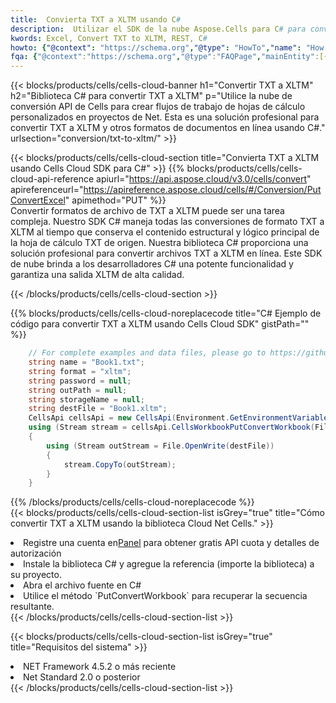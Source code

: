 ```yaml
---
title:  Convierta TXT a XLTM usando C#
description:  Utilizar el SDK de la nube Aspose.Cells para C# para convertir un archivo de formato TXT a un archivo de formato XLTM.
kwords: Excel, Convert TXT to XLTM, REST, C#
howto: {"@context": "https://schema.org","@type": "HowTo","name": "How to convert TXT to XLTM using the Cells Cloud Net library.","description": "How to convert TXT to XLTM using the Cells Cloud Net library.","image": {"@type": "ImageObject"},"url": "/net/conversion/txt-to-xltm/","step": [{ "@type": "HowToStep","name": "How to convert TXT to XLTM using the Cells Cloud Net library. step 1", "image": {"@type": "ImageObject",},"url": "/net/conversion/txt-to-xltm/","text": "Register an account at <a href='https://dashboard.aspose.cloud/'>Dashboard</a> to get free API quota & authorization details",},{ "@type": "HowToStep","name": "How to convert TXT to XLTM using the Cells Cloud Net library. step 1", "image": {"@type": "ImageObject",},"url": "/net/conversion/txt-to-xltm/","text": "Install C# library and add the reference (import the library) to your project.",},{ "@type": "HowToStep","name": "How to convert TXT to XLTM using the Cells Cloud Net library. step 1", "image": {"@type": "ImageObject",},"url": "/net/conversion/txt-to-xltm/","text": "Open the source file in C#",},{ "@type": "HowToStep","name": "How to convert TXT to XLTM using the Cells Cloud Net library. step 1", "image": {"@type": "ImageObject",},"url": "/net/conversion/txt-to-xltm/","text": "Use the `PutConvertWorkbook` method to retrieve the resulting stream.",}, ],"supply": {"@type": "HowToSupply","name": "document"},"tool": [{"@type": "HowToTool","name": "Visual Studio, Visual Studio Code, Rider "},{"@type": "HowToTool","name": "Aspose Cells"}],"totalTime": "PT6M"}
fqa: {"@context":"https://schema.org","@type":"FAQPage","mainEntity":[{"@type":"Question","name":"Why convert file formats in C# using REST API?","acceptedAnswer":{"@type":"Answer","text":"Documents are encoded in many ways, and some files may be incompatible with the software you use. To open and read such files, just convert them to appropriate file formats.<br/><ol><li>Install .NET SDK and add the reference (import the library) to your project.</li><li>Open the source file in C# using REST API.</li><li>Call the PutConvertWorkbookRequest() method, passing an output filename with required extension.</li><li>Get the result of conversion as a separate file.</li></ol>"}},{"@type":"Question","name":"What file formats can I convert with your C# library?","acceptedAnswer":{"@type":"Answer","text":"We support a variety of file formats for conversion using .NET library, including XLSX, Excel, xls , PDF, CSV, HTML, Markdown, XML, PNG, JPG, TIFF, Json, TXT and many more."}},{"@type":"Question","name":"What is the maximum allowed file size for conversion using this .NET library?","acceptedAnswer":{"@type":"Answer","text":"There are no file size limits for format conversions using .NET library."}}]}
---
```

{{< blocks/products/cells/cells-cloud-banner h1="Convertir TXT a XLTM" h2="Biblioteca C# para convertir TXT a XLTM" p="Utilice la nube de conversión API de Cells para crear flujos de trabajo de hojas de cálculo personalizados en proyectos de Net. Esta es una solución profesional para convertir TXT a XLTM y otros formatos de documentos en línea usando C#." urlsection="conversion/txt-to-xltm/" >}}

{{< blocks/products/cells/cells-cloud-section title="Convierta TXT a XLTM usando Cells Cloud SDK para C#" >}}
{{% blocks/products/cells/cells-cloud-api-reference apiurl="https://api.aspose.cloud/v3.0/cells/convert" apireferenceurl="https://apireference.aspose.cloud/cells/#/Conversion/PutConvertExcel" apimethod="PUT" %}}
<br/>
Convertir formatos de archivo de TXT a XLTM puede ser una tarea compleja. Nuestro SDK C# maneja todas las conversiones de formato TXT a XLTM al tiempo que conserva el contenido estructural y lógico principal de la hoja de cálculo TXT de origen. Nuestra biblioteca C# proporciona una solución profesional para convertir archivos TXT a XLTM en línea. Este SDK de nube brinda a los desarrolladores C# una potente funcionalidad y garantiza una salida XLTM de alta calidad.

{{< /blocks/products/cells/cells-cloud-section >}}

{{% blocks/products/cells/cells-cloud-noreplacecode title="C# Ejemplo de código para convertir TXT a XLTM usando Cells Cloud SDK" gistPath="" %}}
 
```cs
    // For complete examples and data files, please go to https://github.com/aspose-cells-cloud/aspose-cells-cloud-dotnet/
    string name = "Book1.txt";
    string format = "xltm";
    string password = null;
    string outPath = null;
    string storageName = null;
    string destFile = "Book1.xltm";
    CellsApi cellsApi = new CellsApi(Environment.GetEnvironmentVariable("ProductClientId"), Environment.GetEnvironmentVariable("ProductClientSecret"));
    using (Stream stream = cellsApi.CellsWorkbookPutConvertWorkbook(File.OpenRead(name), format, password, outPath, storageName))
    {
        using (Stream outStream = File.OpenWrite(destFile))
        {
            stream.CopyTo(outStream);
        }
    }
```
 
{{% /blocks/products/cells/cells-cloud-noreplacecode %}}
<br/>
{{< blocks/products/cells/cells-cloud-section-list isGrey="true" title="Cómo convertir TXT a XLTM usando la biblioteca Cloud Net Cells." >}}
<li> Registre una cuenta en<a href="https://dashboard.aspose.cloud/">Panel</a> para obtener gratis API cuota y detalles de autorización</li>
<li>Instale la biblioteca C# y agregue la referencia (importe la biblioteca) a su proyecto.</li>
<li>Abra el archivo fuente en C#</li>
<li>Utilice el método `PutConvertWorkbook` para recuperar la secuencia resultante.</li>
{{< /blocks/products/cells/cells-cloud-section-list >}}

{{< blocks/products/cells/cells-cloud-section-list isGrey="true" title="Requisitos del sistema" >}}
<li>NET Framework 4.5.2 o más reciente</li>
<li>Net Standard 2.0 o posterior</li>
{{< /blocks/products/cells/cells-cloud-section-list >}}
